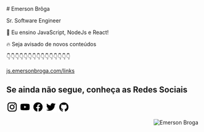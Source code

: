 <p align="left">
# Emerson Brôga

Sr. Software Engineer

🌟 Eu ensino JavaScript, NodeJs e React!

🔥 Seja avisado de novos conteúdos

👇👇👇👇👇👇👇👇👇👇👇👇👇👇👇

[js.emersonbroga.com/links](https://js.emersonbroga.com/links)


## Se ainda não segue, conheça as Redes Sociais

[![instagram.com/emersonbrogadev](https://github.com/emersonbroga/social-media-snippets/blob/master/static/instagram.png?raw=true)](https://emersonbroga.com/instagram)
[![youtube.com/c/emersonbroga](https://github.com/emersonbroga/social-media-snippets/blob/master/static/youtube.png?raw=true)](https://emersonbroga.com/youtube)
[![facebook.com/emersonbrogadev](https://github.com/emersonbroga/social-media-snippets/blob/master/static/facebook.png?raw=true)](https://emersonbroga.com/facebook)
[![twitter.com/emersonbroga](https://github.com/emersonbroga/social-media-snippets/blob/master/static/twitter.png?raw=true)](https://emersonbroga.com/twitter)
[![github.com/emersonbroga](https://github.com/emersonbroga/social-media-snippets/blob/master/static/github.png?raw=true)](https://emersonbroga.com/github)
</p>
<p align="right"><img src="https://emersonbroga.com/wp-content/uploads/2020/01/emersonbroga-smile.png" alt="Emerson Broga" /><p/>
